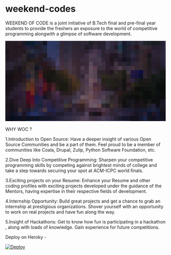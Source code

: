 # weekend-codes

WEEKEND OF CODE is a joint initiative of B.Tech final and pre-final year students to provide the freshers an exposure to the world of competitive programming alongwith a glimpse of software development.


<img src="./WocLanding/static/WocLanding/img/slider/bg-1.jpg"></img>



WHY WOC ?

1.Introduction to Open Source: Have a deeper insight of various Open Source Communities and be a part of them. Feel proud to be a member of communities like Coala, Drupal, Zulip, Python Software Foundation, etc.	

2.Dive Deep Into Competitive Programming: Sharpen your competitive programming skills by competing against brightest minds of college and take a step towards securing your spot at ACM-ICPC world finals.

3.Exciting projects on your Resume: Enhance your Resume and other coding profiles with exciting projects developed  under the guidance of the Mentors, having expertise in their respective fields of development.    

4.Internship Opportunity: Build great projects and get a chance to grab an  internship at  prestigious organizations. Shover yourself with an opportunity to work on real projects and have fun along the way.

5.Insight of Hackathons: Get to know how fun is participating in a hackathon , along with loads of knowledge. Gain experience for future competitions.

Deploy on Heroky - 

[![Deploy](https://www.herokucdn.com/deploy/button.png)](https://heroku.com/deploy)

